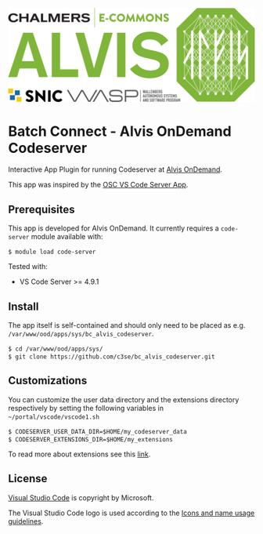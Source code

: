 ![Alvis](alvis_logo.svg)
# Batch Connect - Alvis OnDemand Codeserver

Interactive App Plugin for running Codeserver at [Alvis OnDemand](https://portal.c3se.chalmers.se).

This app was inspired by the [OSC VS Code Server App](https://github.com/OSC/bc_osc_codeserver).

## Prerequisites

This app is developed for Alvis OnDemand. It currently requires a `code-server`
module available with:

```
$ module load code-server
```

Tested with:
* VS Code Server >= 4.9.1

## Install
The app itself is self-contained and should only need to be placed as e.g.
`/var/www/ood/apps/sys/bc_alvis_codeserver`.

```
$ cd /var/www/ood/apps/sys/
$ git clone https://github.com/c3se/bc_alvis_codeserver.git
```

## Customizations
You can customize the user data directory and the extensions directory
respectively by setting the following variables in
`~/portal/vscode/vscode1.sh`

```
$ CODESERVER_USER_DATA_DIR=$HOME/my_codeserver_data
$ CODESERVER_EXTENSIONS_DIR=$HOME/my_extensions
```
To read more about extensions see this [link](https://code.visualstudio.com/docs/editor/extension-marketplace).

## License
[Visual Studio Code](https://github.com/microsoft/vscode) is copyright by Microsoft.

The Visual Studio Code logo is used according to the [Icons and name usage guidelines](https://code.visualstudio.com/brand).
